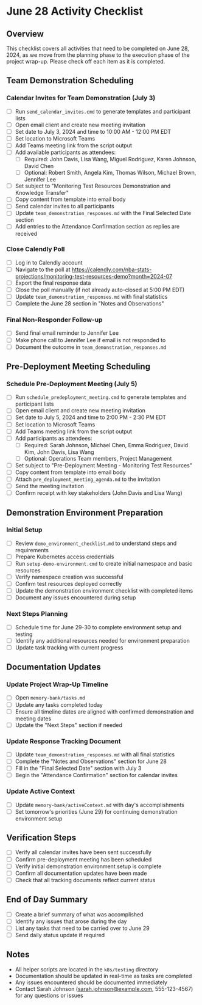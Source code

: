 # June 28 Activity Checklist

## Overview
This checklist covers all activities that need to be completed on June 28, 2024, as we move from the planning phase to the execution phase of the project wrap-up. Please check off each item as it is completed.

## Team Demonstration Scheduling

### Calendar Invites for Team Demonstration (July 3)
- [ ] Run `send_calendar_invites.cmd` to generate templates and participant lists
- [ ] Open email client and create new meeting invitation
- [ ] Set date to July 3, 2024 and time to 10:00 AM - 12:00 PM EDT
- [ ] Set location to Microsoft Teams
- [ ] Add Teams meeting link from the script output
- [ ] Add available participants as attendees:
  - [ ] Required: John Davis, Lisa Wang, Miguel Rodriguez, Karen Johnson, David Chen
  - [ ] Optional: Robert Smith, Angela Kim, Thomas Wilson, Michael Brown, Jennifer Lee
- [ ] Set subject to "Monitoring Test Resources Demonstration and Knowledge Transfer"
- [ ] Copy content from template into email body
- [ ] Send calendar invites to all participants
- [ ] Update `team_demonstration_responses.md` with the Final Selected Date section
- [ ] Add entries to the Attendance Confirmation section as replies are received

### Close Calendly Poll
- [ ] Log in to Calendly account
- [ ] Navigate to the poll at https://calendly.com/nba-stats-projections/monitoring-test-resources-demo?month=2024-07
- [ ] Export the final response data
- [ ] Close the poll manually (if not already auto-closed at 5:00 PM EDT)
- [ ] Update `team_demonstration_responses.md` with final statistics
- [ ] Complete the June 28 section in "Notes and Observations"

### Final Non-Responder Follow-up
- [ ] Send final email reminder to Jennifer Lee
- [ ] Make phone call to Jennifer Lee if email is not responded to
- [ ] Document the outcome in `team_demonstration_responses.md`

## Pre-Deployment Meeting Scheduling

### Schedule Pre-Deployment Meeting (July 5)
- [ ] Run `schedule_predeployment_meeting.cmd` to generate templates and participant lists
- [ ] Open email client and create new meeting invitation
- [ ] Set date to July 5, 2024 and time to 2:00 PM - 2:30 PM EDT
- [ ] Set location to Microsoft Teams
- [ ] Add Teams meeting link from the script output
- [ ] Add participants as attendees:
  - [ ] Required: Sarah Johnson, Michael Chen, Emma Rodriguez, David Kim, John Davis, Lisa Wang
  - [ ] Optional: Operations Team members, Project Management
- [ ] Set subject to "Pre-Deployment Meeting - Monitoring Test Resources"
- [ ] Copy content from template into email body
- [ ] Attach `pre_deployment_meeting_agenda.md` to the invitation
- [ ] Send the meeting invitation
- [ ] Confirm receipt with key stakeholders (John Davis and Lisa Wang)

## Demonstration Environment Preparation

### Initial Setup
- [ ] Review `demo_environment_checklist.md` to understand steps and requirements
- [ ] Prepare Kubernetes access credentials
- [ ] Run `setup-demo-environment.cmd` to create initial namespace and basic resources
- [ ] Verify namespace creation was successful
- [ ] Confirm test resources deployed correctly
- [ ] Update the demonstration environment checklist with completed items
- [ ] Document any issues encountered during setup

### Next Steps Planning
- [ ] Schedule time for June 29-30 to complete environment setup and testing
- [ ] Identify any additional resources needed for environment preparation
- [ ] Update task tracking with current progress

## Documentation Updates

### Update Project Wrap-Up Timeline
- [ ] Open `memory-bank/tasks.md`
- [ ] Update any tasks completed today
- [ ] Ensure all timeline dates are aligned with confirmed demonstration and meeting dates
- [ ] Update the "Next Steps" section if needed

### Update Response Tracking Document
- [ ] Update `team_demonstration_responses.md` with all final statistics
- [ ] Complete the "Notes and Observations" section for June 28
- [ ] Fill in the "Final Selected Date" section with July 3
- [ ] Begin the "Attendance Confirmation" section for calendar invites

### Update Active Context
- [ ] Update `memory-bank/activeContext.md` with day's accomplishments
- [ ] Set tomorrow's priorities (June 29) for continuing demonstration environment setup

## Verification Steps

- [ ] Verify all calendar invites have been sent successfully
- [ ] Confirm pre-deployment meeting has been scheduled
- [ ] Verify initial demonstration environment setup is complete
- [ ] Confirm all documentation updates have been made
- [ ] Check that all tracking documents reflect current status

## End of Day Summary

- [ ] Create a brief summary of what was accomplished
- [ ] Identify any issues that arose during the day
- [ ] List any tasks that need to be carried over to June 29
- [ ] Send daily status update if required

## Notes
- All helper scripts are located in the `k8s/testing` directory
- Documentation should be updated in real-time as tasks are completed
- Any issues encountered should be documented immediately
- Contact Sarah Johnson (sarah.johnson@example.com, 555-123-4567) for any questions or issues 